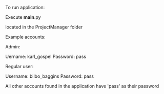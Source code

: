 To run application:

Execute __main__.py

located in the ProjectManager folder



Example accounts:

Admin:

Uername: karl_gospel 
Password: pass

Regular user:

Username: bilbo_baggins
Password: pass

All other accounts found in the application have 'pass' as their password